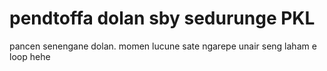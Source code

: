 # pendtoffa dolan sby sedurunge PKL
 pancen senengane dolan. momen lucune sate ngarepe unair seng laham e loop hehe
